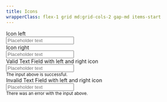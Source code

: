 ```yaml
---
title: Icons
wrapperClass: flex-1 grid md:grid-cols-2 gap-md items-start
---
```


<div class="vv-input-text 
            vv-input-text--icon-left">
    <label for="textfield-icon-left">Icon left</label>
    <div class="vv-input-text__wrapper">
        <IconifyIcon icon="akar-icons:heart" />
        <input id="textfield-icon-left" 
               type="text" 
               name="textfield-icon-left" 
               placeholder="Placeholder text" />
    </div>
</div>

<div class="vv-input-text 
            vv-input-text--icon-right">
    <label for="textfield-icon-right">Icon right</label>
    <div class="vv-input-text__wrapper">
        <input id="textfield-icon-right" 
               type="text" 
               name="textfield-icon-right" 
               placeholder="Placeholder text" />
        <IconifyIcon icon="akar-icons:heart" />
    </div>
</div>

<div class="vv-input-text 
            vv-input-text--valid 
            vv-input-text--icon-left 
            vv-input-text--icon-right">
    <label for="textfield-valid-icon">
        Valid Text Field with left and right icon
    </label>
    <div class="vv-input-text__wrapper">
        <IconifyIcon icon="akar-icons:heart" />
        <input id="textfield-valid-icon" 
               type="text" 
               name="textfield-invalid-icon" 
               placeholder="Placeholder text" 
               aria-describedby="textfield-valid-icon-hint" 
               aria-invalid="false">
        <IconifyIcon icon="akar-icons:check" />
    </div>
    <small id="textfield-valid-icon-hint" class="vv-input-text__hint">
        The input above is successful.
    </small>
</div>

<div class="vv-input-text
            vv-input-text--invalid 
            vv-input-text--icon-left 
            vv-input-text--icon-right">
    <label for="textfield-invalid-icon">
        Invalid Text Field with left and right icon
    </label>
    <div class="vv-input-text__wrapper">
        <IconifyIcon icon="akar-icons:heart" />
        <input id="textfield-invalid-icon" 
               type="text" 
               name="textfield-invalid-icon" 
               placeholder="Placeholder text" 
               aria-describedby="textfield-invalid-icon-hint" 
               aria-invalid="true" />
        <IconifyIcon icon="akar-icons:circle-alert" />
    </div>
    <small id="textfield-invalid-icon-hint" class="vv-input-text__hint">
        There was an error with the input above.
    </small>
</div>